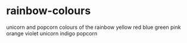 # rainbow-colours
unicorn and popcorn
colours of the rainbow
yellow
red
blue
green
pink
orange
violet
unicorn
indigo
popcorn
